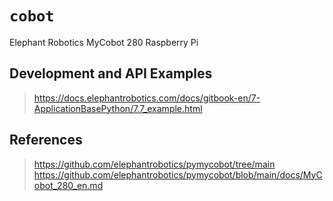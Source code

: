 # `cobot`

Elephant Robotics MyCobot 280 Raspberry Pi

## Development and API Examples
> https://docs.elephantrobotics.com/docs/gitbook-en/7-ApplicationBasePython/7.7_example.html

## References
> https://github.com/elephantrobotics/pymycobot/tree/main
> https://github.com/elephantrobotics/pymycobot/blob/main/docs/MyCobot_280_en.md
>
